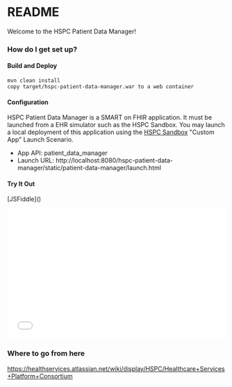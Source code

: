 # README #

Welcome to the HSPC Patient Data Manager!  

### How do I get set up? ###

#### Build and Deploy ####
    mvn clean install
    copy target/hspc-patient-data-manager.war to a web container

#### Configuration ####
HSPC Patient Data Manager is a SMART on FHIR application.  It must be launched from a EHR simulator such as the HSPC Sandbox.  You may launch a local deployment of this application using the [HSPC Sandbox](https://sandbox.hspconsortium.org/hspc-sandbox-manager) "Custom App" Launch Scenario.

* App API: patient_data_manager
* Launch URL: http://localhost:8080/hspc-patient-data-manager/static/patient-data-manager/launch.html

#### Try It Out ####
<script async src="//jsfiddle.net/2bs8710s/embed/"></script>

[JSFiddle](<script async src="//jsfiddle.net/2bs8710s/embed/"></script>)

<iframe width="100%" height="300" src="//jsfiddle.net/2bs8710s/embedded/js,html,result/" allowfullscreen="allowfullscreen" frameborder="0"></iframe>

### Where to go from here ###
https://healthservices.atlassian.net/wiki/display/HSPC/Healthcare+Services+Platform+Consortium